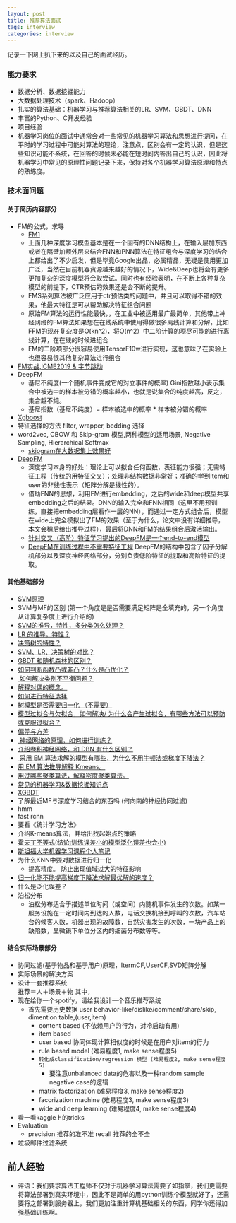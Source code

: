 ```yaml
---
layout: post
title: 推荐算法面试
tags: interview
categories: interview
---
```

记录一下网上扒下来的以及自己的面试经历。<br>

### 能力要求
- 数据分析、数据挖掘能力
- 大数据处理技术（spark、Hadoop）
- 扎实的算法基础：机器学习与推荐算法相关的LR、SVM、GBDT、DNN
- 丰富的Python、C开发经验
- 项目经验
- 机器学习岗位的面试中通常会对一些常见的机器学习算法和思想进行提问，在平时的学习过程中可能对算法的理论，注意点，区别会有一定的认识，但是这些知识可能不系统，在回答的时候未必能在短时间内答出自己的认识，因此将机器学习中常见的原理性问题记录下来，保持对各个机器学习算法原理和特点的熟练度。

### 技术面问题
#### 关于简历内容部分
- FM的公式，求导
    - [FM1][FM1] 
    - 上面几种深度学习模型基本是在一个固有的DNN结构上，在输入层加东西或者在隔壁加额外层来结合FNN和PNN算法在特征组合与深度学习的结合上都给出了不少启发，但是毕竟Google出品，必属精品，无疑是使用更加广泛，当然在目前机器资源越来越好的情况下，Wide&Deep也将会有更多更加复杂的深度模型将会取尝试。同时也有经验表明，在不断上各种复杂模型的前提下，CTR预估的效果还是会不断的提升。
    - FMS系列算法被广泛应用于ctr预估类的问题中，并且可以取得不错的效果，他最大特征是可以帮助解决特征组合问题
    - 原始FM算法的运行性能最快，，在工业中被适用最广最简单，其他带上神经网络的FM算法如果想在在线系统中使用得做很多离线计算和分解，比如FFM的现在复杂度是O(kn^2)，将O(n^2）中二阶计算的项尽可能的进行离线计算，在在线的时候进组合
    - FM的二阶项部分很容易使用TensorF10w进行实现，这也意味了在实验上也很容易很其他复杂算法进行组合
- [FM实战,ICME2019 & 字节跳动][FM实战]
- DeepFM
    - 基尼不纯度(一个随机事件变成它的对立事件的概率) Gini指数越小表示集合中被选中的样本被分错的概率越小，也就是说集合的纯度越高，反之，集合越不纯。
    - 基尼指数（基尼不纯度）= 样本被选中的概率 * 样本被分错的概率
- [Xgboost][Xgboost]
- 特征选择的方法 filter, wrapper, bedding 选择
- word2vec, CBOW 和 Skip-gram 模型,两种模型的适用场景, Negative Sampling, Hierarchical Softmax
   * [skipgram在大数据集上效果好][word2vec] 
- [DeepFM][DeepFM1]
    - 深度学习本身的好处：理论上可以拟合任何函数，表征能力很强；无需特征工程（传统的用特征交叉）；处理非结构数据非常好；准确的学到Item和user的非线性表示（矩阵分解是线性的）。
    - 借助FNN的思想，利用FM进行embedding，之后的wide和deep模型共享embedding之后的结果。DNN的输入完全和FNN相同（这里不用预训练，直接把embedding层看作一层的NN），而通过一定方式组合后，模型在wide上完全模拟出了FM的效果（至于为什么，论文中没有详细推导，本文会稍后给出推导过程），最后将DNN和FM的结果组合后激活输出。
    - [针对交叉（高阶）特征学习提出的DeepFM是一个end-to-end模型][DeepFM2]
    - [DeepFM在训练过程中不需要特征工程][DeepFM3] DeepFM的结构中包含了因子分解机部分以及深度神经网络部分，分别负责低阶特征的提取和高阶特征的提取。


#### 其他基础部分
- [SVM原理][svm]
- SVM与MF的区别 (第一个角度是是否需要满足矩阵是全填充的，另一个角度从计算复杂度上进行介绍的)
- [SVM的推导，特性，多分类怎么处理？][会长ZZZ]
- [LR 的推导，特性？][会长ZZZ]
- [决策树的特性？][会长ZZZ]
- [SVM、LR、决策树的对比？][会长ZZZ]
- [GBDT 和随机森林的区别？][会长ZZZ]
- [如何判断函数凸或非凸？什么是凸优化？][会长ZZZ]
- [ 如何解决类别不平衡问题？][会长ZZZ]
- [解释对偶的概念。][会长ZZZ]
- [如何进行特征选择][会长ZZZ]
- [树模型是否需要归一化 （不需要）][会长ZZZ]
- [模型过拟合与欠拟合，如何解决/ 为什么会产生过拟合，有哪些方法可以预防或克服过拟合？][会长ZZZ]
- [偏差与方差][会长ZZZ]
- [ 神经网络的原理，如何进行训练？  ][会长ZZZ]
- [介绍卷积神经网络，和 DBN 有什么区别？][会长ZZZ]
- [ 采用 EM 算法求解的模型有哪些，为什么不用牛顿法或梯度下降法？][会长ZZZ]
- [用 EM 算法推导解释 Kmeans。][会长ZZZ]
- [用过哪些聚类算法，解释密度聚类算法。][会长ZZZ]
- [常见的机器学习&数据挖掘知识点][一只鸟的天空]
- [XGBDT][XGBDT]
- 了解最近MF与深度学习结合的东西吗 (何向南的神经协同过滤)
- hmm
- fast rcnn
- 要看《统计学习方法》
- 介绍K-means算法，并给出找起始点的策略
- [霍夫丁不等式(结论:训练误差小的模型泛化误差也会小)][霍夫丁不等式]
- [斯坦福大学机器学习课程个人笔记][斯坦福大学机器学习课程个人笔记]
- 为什么KNN中要对数据进行归一化
    -	提高精度。 	防止出现值域过大的特征影响
- [归一化能不能提高梯度下降法求解最优解的速度？][归一化能不能提高梯度下降法求解最优解的速度？]
- 什么是泛化误差？
- 泊松分布
    - 泊松分布适合于描述单位时间（或空间）内随机事件发生的次数。如某一服务设施在一定时间内到达的人数，电话交换机接到呼叫的次数，汽车站台的候客人数，机器出现的故障数，自然灾害发生的次数，一块产品上的缺陷数，显微镜下单位分区内的细菌分布数等等。


#### 结合实际场景部分
- 协同过滤(基于物品和基于用户)原理，ItermCF,UserCF,SVD矩阵分解 
- 实际场景的解决方案
- 设计一套推荐系统<br>
    推荐＝人＋场景＋物 其中，<br>
- 现在给你一个spotify，请给我设计一个音乐推荐系统
    * 首先需要历史数据 user behavior-like/dislike/comment/share/skip, dimention table,(user,item)
        - content based (不依赖用户的行为，对冷启动有用)
        - item based 
        - user based  协同体现计算相似度的时候是在用户对item的行为
        - rule based model (难易程度1, make sense程度5) 
        - `转化成classification/regression 模型 (难易程度2, make sense程度5)`
            - 要注意unbalanced data的危害以及一种random sample negative case的逻辑
        - matrix factorization (难易程度3, make sense程度2)
        - facorization machine (难易程度3, make sense程度3)
        - wide and deep learning (难易程度4, make sense程度4)
- 看一看kaggle上的tricks
- Evaluation
    - precision 推荐的准不准 recall 推荐的全不全
- 垃圾邮件过滤系统

## 前人经验
- 评语：我们要求算法工程师不仅对于机器学习算法需要了如指掌，我们更需要将算法部署到真实环境中，因此不是简单的用python训练个模型就好了，还需要将之部署到服务器上，我们更加注重计算机基础相关的东西，同学你还得加强基础训练啊。

[word2vec]:http://www.shuang0420.com/2016/06/21/%E8%AF%8D%E5%90%91%E9%87%8F%E6%80%BB%E7%BB%93%E7%AC%94%E8%AE%B0%EF%BC%88%E7%AE%80%E6%B4%81%E7%89%88%EF%BC%89/
[svm]:https://cloud.tencent.com/developer/article/1109404
[会长ZZZ]:https://www.cnblogs.com/zuochongyan/p/5407053.html
[一只鸟的天空]:https://blog.csdn.net/heyongluoyao8/article/details/47840255
[霍夫丁不等式]:https://blog.csdn.net/z_x_1996/article/details/73564926
[斯坦福大学机器学习课程个人笔记]:https://www.academia.edu/30905795/%E6%96%AF%E5%9D%A6%E7%A6%8F%E5%A4%A7%E5%AD%A6%E6%9C%BA%E5%99%A8%E5%AD%A6%E4%B9%A0%E8%AF%BE%E7%A8%8B%E4%B8%AA%E4%BA%BA%E7%AC%94%E8%AE%B0
[归一化能不能提高梯度下降法求解最优解的速度？]:https://blog.csdn.net/weixin_38111819/article/details/79729444
[FM实战]:https://github.com/JiDong-CS/icme2019-bytedance-grand-challenge
[Xgboost]:https://www.jianshu.com/p/7467e616f227
[DeepFM1]:https://blog.csdn.net/zynash2/article/details/79348540
[DeepFM2]:https://www.cnblogs.com/akanecode/p/8093742.html
[DeepFM3]:https://blog.csdn.net/u010159842/article/details/78789711
[FM1]:http://ju.outofmemory.cn/entry/347921
[XGBDT]:https://blog.csdn.net/yangxudong/article/details/53872141